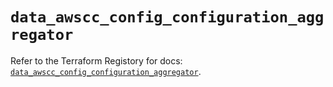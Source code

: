 # `data_awscc_config_configuration_aggregator`

Refer to the Terraform Registory for docs: [`data_awscc_config_configuration_aggregator`](https://registry.terraform.io/providers/hashicorp/awscc/0.70.0/docs/data-sources/config_configuration_aggregator).
